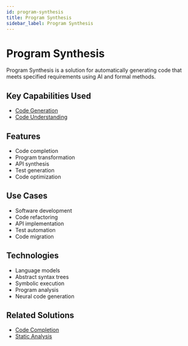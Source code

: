```yaml
---
id: program-synthesis
title: Program Synthesis
sidebar_label: Program Synthesis
---
```


# Program Synthesis

Program Synthesis is a solution for automatically generating code that meets specified requirements using AI and formal methods.

## Key Capabilities Used

- [Code Generation](../capabilities/code-generation)
- [Code Understanding](../capabilities/code-understanding)

## Features

- Code completion
- Program transformation
- API synthesis
- Test generation
- Code optimization

## Use Cases

- Software development
- Code refactoring
- API implementation
- Test automation
- Code migration

## Technologies

- Language models
- Abstract syntax trees
- Symbolic execution
- Program analysis
- Neural code generation

## Related Solutions

- [Code Completion](./code-completion)
- [Static Analysis](./static-analysis)
